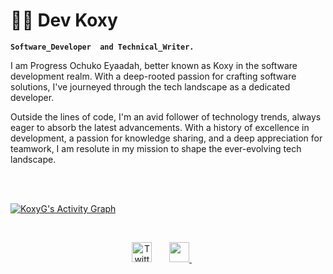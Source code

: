 # 👩‍🍳 Dev Koxy

**`Software_Developer  and Technical_Writer.`**


I am Progress Ochuko Eyaadah, better known as Koxy in the software development realm. With a deep-rooted passion for crafting software solutions, I've journeyed through the tech landscape as a dedicated developer.

Outside the lines of code, I'm an avid follower of technology trends, always eager to absorb the latest advancements. With a history of excellence in development, a passion for knowledge sharing, and a deep appreciation for teamwork, I am resolute in my mission to shape the ever-evolving tech landscape.

<br />


<br/>
   
  
  <!-- https://github.com/KoxyG/github-readme-activity-graph -->

  <a href="https://github.com/KoxyG/github-readme-activity-graph"><img alt="KoxyG's Activity Graph" src="https://github-readme-activity-graph.vercel.app/graph/?username=KoxyG&bg_color=1F222E&color=F8D866&line=F85D7F&point=FFFFFF&hide_border=true" /></a>

  

  <br />

  <!-- Social icons section -->

  
   <p align="center">
     <a href="https://twitter.com/koxy_dev"><img width="32px" alt="Twitter" title="Twitter" src="https://i.imgur.com/OXZM1L6.png"/></a>
     &#8287;&#8287;&#8287;&#8287;&#8287;
     <a href="https://discord.com/830424688571711498" alt="Discord" title="Dev Pro Tips Discord Server"><img width="32px" src="https://i.imgur.com/OViZO8J.png"/>      </a>
     &#8287;&#8287;&#8287;&#8287;&#8287;
   </p>

  
  


<!--
**KoxyG/KoxyG** is a ✨ _special_ ✨ repository because its `README.md` (this file) appears on your GitHub profile.

Here are some ideas to get you started:

- 🔭 I’m currently working on ...
- 🌱 I’m currently learning ...
- 👯 I’m looking to collaborate on ...
- 🤔 I’m looking for help with ...
- 💬 Ask me about ...
- 📫 How to reach me: ...
- 😄 Pronouns: ...
- ⚡ Fun fact: ...
-->
